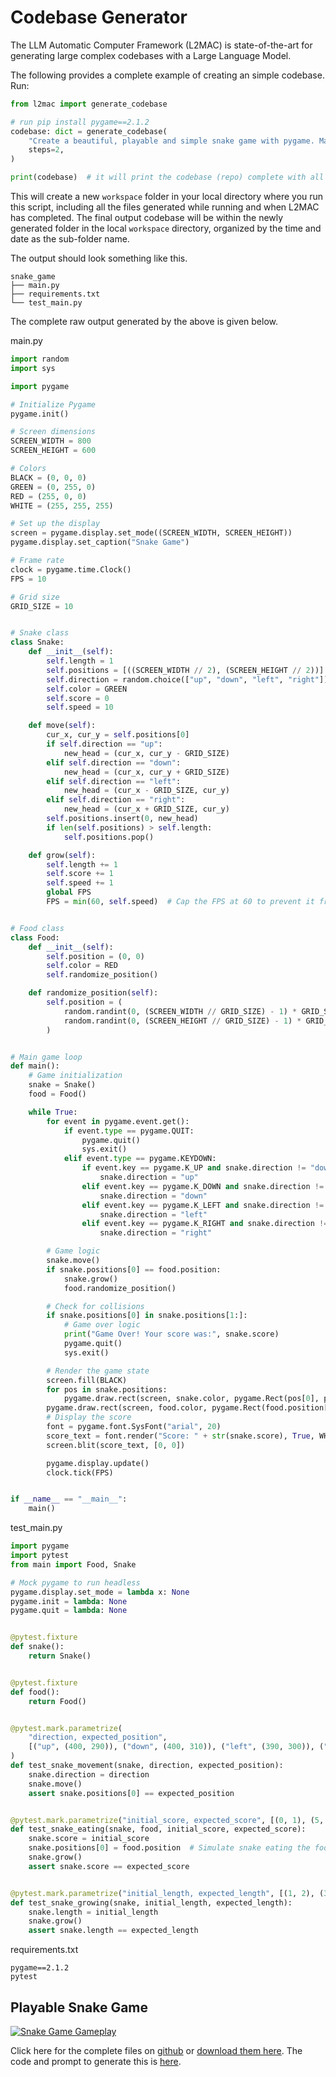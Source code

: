 # Codebase Generator

The LLM Automatic Computer Framework (L2MAC) is state-of-the-art for generating large complex codebases with a Large Language Model.

The following provides a complete example of creating an simple codebase. Run:

```python
from l2mac import generate_codebase

# run pip install pygame==2.1.2
codebase: dict = generate_codebase(
    "Create a beautiful, playable and simple snake game with pygame. Make the snake and food be aligned to the same 10-pixel grid.",
    steps=2,
)

print(codebase)  # it will print the codebase (repo) complete with all the files as a dictionary
```

This will create a new `workspace` folder in your local directory where you run this script, including all the files generated while running and when L2MAC has completed. The final output codebase will be within the newly generated folder in the local `workspace` directory, organized by the time and date as the sub-folder name.

The output should look something like this.

```
snake_game
├── main.py
├── requirements.txt
└── test_main.py
```

The complete raw output generated by the above is given below.

main.py
```python
import random
import sys

import pygame

# Initialize Pygame
pygame.init()

# Screen dimensions
SCREEN_WIDTH = 800
SCREEN_HEIGHT = 600

# Colors
BLACK = (0, 0, 0)
GREEN = (0, 255, 0)
RED = (255, 0, 0)
WHITE = (255, 255, 255)

# Set up the display
screen = pygame.display.set_mode((SCREEN_WIDTH, SCREEN_HEIGHT))
pygame.display.set_caption("Snake Game")

# Frame rate
clock = pygame.time.Clock()
FPS = 10

# Grid size
GRID_SIZE = 10


# Snake class
class Snake:
    def __init__(self):
        self.length = 1
        self.positions = [((SCREEN_WIDTH // 2), (SCREEN_HEIGHT // 2))]
        self.direction = random.choice(["up", "down", "left", "right"])
        self.color = GREEN
        self.score = 0
        self.speed = 10

    def move(self):
        cur_x, cur_y = self.positions[0]
        if self.direction == "up":
            new_head = (cur_x, cur_y - GRID_SIZE)
        elif self.direction == "down":
            new_head = (cur_x, cur_y + GRID_SIZE)
        elif self.direction == "left":
            new_head = (cur_x - GRID_SIZE, cur_y)
        elif self.direction == "right":
            new_head = (cur_x + GRID_SIZE, cur_y)
        self.positions.insert(0, new_head)
        if len(self.positions) > self.length:
            self.positions.pop()

    def grow(self):
        self.length += 1
        self.score += 1
        self.speed += 1
        global FPS
        FPS = min(60, self.speed)  # Cap the FPS at 60 to prevent it from getting too fast.


# Food class
class Food:
    def __init__(self):
        self.position = (0, 0)
        self.color = RED
        self.randomize_position()

    def randomize_position(self):
        self.position = (
            random.randint(0, (SCREEN_WIDTH // GRID_SIZE) - 1) * GRID_SIZE,
            random.randint(0, (SCREEN_HEIGHT // GRID_SIZE) - 1) * GRID_SIZE,
        )


# Main game loop
def main():
    # Game initialization
    snake = Snake()
    food = Food()

    while True:
        for event in pygame.event.get():
            if event.type == pygame.QUIT:
                pygame.quit()
                sys.exit()
            elif event.type == pygame.KEYDOWN:
                if event.key == pygame.K_UP and snake.direction != "down":
                    snake.direction = "up"
                elif event.key == pygame.K_DOWN and snake.direction != "up":
                    snake.direction = "down"
                elif event.key == pygame.K_LEFT and snake.direction != "right":
                    snake.direction = "left"
                elif event.key == pygame.K_RIGHT and snake.direction != "left":
                    snake.direction = "right"

        # Game logic
        snake.move()
        if snake.positions[0] == food.position:
            snake.grow()
            food.randomize_position()

        # Check for collisions
        if snake.positions[0] in snake.positions[1:]:
            # Game over logic
            print("Game Over! Your score was:", snake.score)
            pygame.quit()
            sys.exit()

        # Render the game state
        screen.fill(BLACK)
        for pos in snake.positions:
            pygame.draw.rect(screen, snake.color, pygame.Rect(pos[0], pos[1], GRID_SIZE, GRID_SIZE))
        pygame.draw.rect(screen, food.color, pygame.Rect(food.position[0], food.position[1], GRID_SIZE, GRID_SIZE))
        # Display the score
        font = pygame.font.SysFont("arial", 20)
        score_text = font.render("Score: " + str(snake.score), True, WHITE)
        screen.blit(score_text, [0, 0])

        pygame.display.update()
        clock.tick(FPS)


if __name__ == "__main__":
    main()
```

test_main.py
```python
import pygame
import pytest
from main import Food, Snake

# Mock pygame to run headless
pygame.display.set_mode = lambda x: None
pygame.init = lambda: None
pygame.quit = lambda: None


@pytest.fixture
def snake():
    return Snake()


@pytest.fixture
def food():
    return Food()


@pytest.mark.parametrize(
    "direction, expected_position",
    [("up", (400, 290)), ("down", (400, 310)), ("left", (390, 300)), ("right", (410, 300))],
)
def test_snake_movement(snake, direction, expected_position):
    snake.direction = direction
    snake.move()
    assert snake.positions[0] == expected_position


@pytest.mark.parametrize("initial_score, expected_score", [(0, 1), (5, 6)])
def test_snake_eating(snake, food, initial_score, expected_score):
    snake.score = initial_score
    snake.positions[0] = food.position  # Simulate snake eating the food
    snake.grow()
    assert snake.score == expected_score


@pytest.mark.parametrize("initial_length, expected_length", [(1, 2), (3, 4)])
def test_snake_growing(snake, initial_length, expected_length):
    snake.length = initial_length
    snake.grow()
    assert snake.length == expected_length
```

requirements.txt
```
pygame==2.1.2
pytest
```

## Playable Snake Game

[![Snake Game Gameplay](/images/snake_game_gameplay.png)](https://github.com/samholt/L2MAC/tree/master/docs/generated_examples/snake_game)

Click here for the complete files on [github](https://github.com/samholt/L2MAC/tree/master/docs/generated_examples/snake_game) or [download them here](/snake_game.zip). The code and prompt to generate this is [here](https://github.com/samholt/L2MAC/blob/master/examples/generate_codebase_simple_playable_snake.py).

